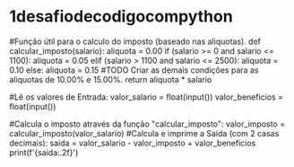 # 1desafiodecodigocompython
#Função útil para o calculo do imposto (baseado nas aliquotas).
def calcular_imposto(salario):
  aliquota = 0.00
  if (salario >= 0 and salario <= 1100):
    aliquota = 0.05
  elif (salario > 1100 and salario <= 2500):
     aliquota = 0.10
  else: aliquota = 0.15
  #TODO Criar as demais condições para as aliquotas de 10.00% e 15.00%.
  return aliquota * salario

#Lê os valores de Entrada:
valor_salario = float(input())
valor_beneficios = float(input())

#Calcula o imposto através da função "calcular_imposto":
valor_imposto = calcular_imposto(valor_salario)
#Calcula e imprime a Saída (com 2 casas decimais):
saida = valor_salario - valor_imposto + valor_beneficios
print(f'{saida:.2f}')
